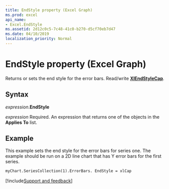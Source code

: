```yaml
---
title: EndStyle property (Excel Graph)
ms.prod: excel
api_name:
- Excel.EndStyle
ms.assetid: 2d12c0c5-7c48-41c0-b270-d5cf70eb7d47
ms.date: 04/10/2019
localization_priority: Normal
---
```



# EndStyle property (Excel Graph)

Returns or sets the end style for the error bars. Read/write **[XlEndStyleCap](excel.xlendstylecap.md)**.

## Syntax

_expression_.**EndStyle**

_expression_ Required. An expression that returns one of the objects in the **Applies To** list.


## Example

This example sets the end style for the error bars for series one. The example should be run on a 2D line chart that has Y error bars for the first series.

```vb
myChart.SeriesCollection(1).ErrorBars. EndStyle = xlCap

```

[!include[Support and feedback](~/includes/feedback-boilerplate.md)]